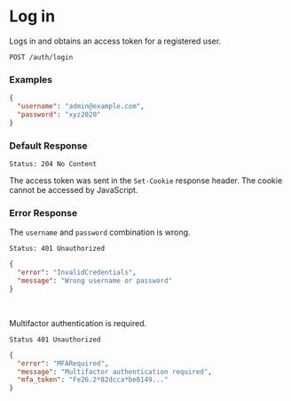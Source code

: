 # Log in

Logs in and obtains an access token for a registered user.

```http request
POST /auth/login
```

### Examples

```json
{
  "username": "admin@example.com",
  "password": "xyz2020"
}
```

### Default Response

```http request
Status: 204 No Content
```

The access token was sent in the `Set-Cookie` response header. The cookie cannot be accessed by JavaScript.

### Error Response

The `username` and `password` combination is wrong.

```http request
Status: 401 Unauthorized
```

```json
{
  "error": "InvalidCredentials",
  "message": "Wrong username or password"
}
```

<br/>

Multifactor authentication is required.

```http request
Status 401 Unauthorized
```

```json
{
  "error": "MFARequired",
  "message": "Multifactor authentication required",
  "mfa_token": "Fe26.2*82dcca*be8149..."
}
```
